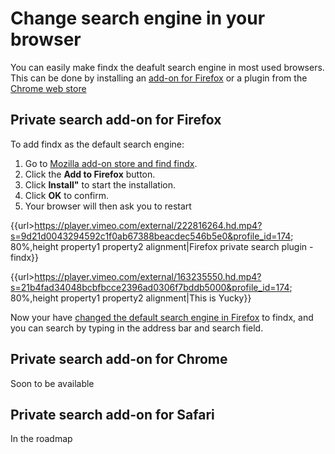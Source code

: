 # Change search engine in your browser
You can easily make findx the deafult search engine in most used browsers. This can be done by installing an [add-on for Firefox](https://addons.mozilla.org/) or a plugin from the [Chrome web store](https://chrome.google.com/webstore/)

## Private search add-on for Firefox
To add findx as the default search engine:  
  1. Go to [Mozilla add-on store and find findx](https://addons.mozilla.org/firefox/addon/findx/).  
  2. Click the **Add to Firefox** button.  
  3. Click **Install"** to start the installation. 
  4. Click **OK** to confirm.
  5. Your browser will then ask you to restart
  
{{url>https://player.vimeo.com/external/222816264.hd.mp4?s=9d21d0043294592c1f0ab67388beacdec546b5e0&profile_id=174; 80%,height property1 property2 alignment|Firefox private search plugin - findx}}

{{url>https://player.vimeo.com/external/163235550.hd.mp4?s=21b4fad34048bcbfbcce2396ad0306f7bddb5000&profile_id=174; 80%,height property1 property2 alignment|This is Yucky}}

Now your have [changed the default search engine in Firefox](https://www.findx.com) to findx, and you can search by typing in the address bar and search field.

## Private search add-on for Chrome  
Soon to be available

## Private search add-on for Safari  
In the roadmap
  

